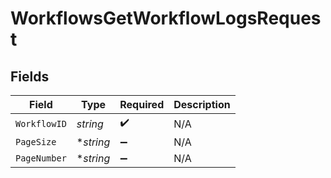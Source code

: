 # WorkflowsGetWorkflowLogsRequest


## Fields

| Field              | Type               | Required           | Description        |
| ------------------ | ------------------ | ------------------ | ------------------ |
| `WorkflowID`       | *string*           | :heavy_check_mark: | N/A                |
| `PageSize`         | **string*          | :heavy_minus_sign: | N/A                |
| `PageNumber`       | **string*          | :heavy_minus_sign: | N/A                |